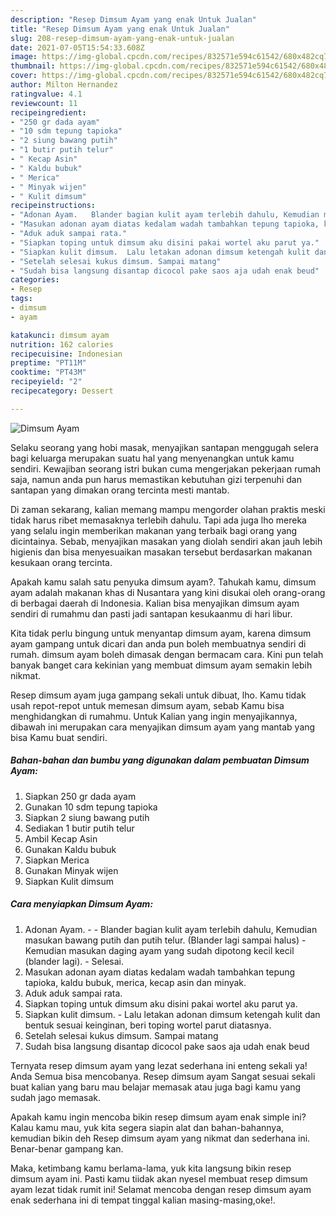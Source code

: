 ```yaml
---
description: "Resep Dimsum Ayam yang enak Untuk Jualan"
title: "Resep Dimsum Ayam yang enak Untuk Jualan"
slug: 208-resep-dimsum-ayam-yang-enak-untuk-jualan
date: 2021-07-05T15:54:33.608Z
image: https://img-global.cpcdn.com/recipes/832571e594c61542/680x482cq70/dimsum-ayam-foto-resep-utama.jpg
thumbnail: https://img-global.cpcdn.com/recipes/832571e594c61542/680x482cq70/dimsum-ayam-foto-resep-utama.jpg
cover: https://img-global.cpcdn.com/recipes/832571e594c61542/680x482cq70/dimsum-ayam-foto-resep-utama.jpg
author: Milton Hernandez
ratingvalue: 4.1
reviewcount: 11
recipeingredient:
- "250 gr dada ayam"
- "10 sdm tepung tapioka"
- "2 siung bawang putih"
- "1 butir putih telur"
- " Kecap Asin"
- " Kaldu bubuk"
- " Merica"
- " Minyak wijen"
- " Kulit dimsum"
recipeinstructions:
- "Adonan Ayam.   Blander bagian kulit ayam terlebih dahulu, Kemudian masukan bawang putih dan putih telur. (Blander lagi sampai halus)  Kemudian masukan daging ayam yang sudah dipotong kecil kecil (blander lagi).  Selesai."
- "Masukan adonan ayam diatas kedalam wadah tambahkan tepung tapioka, kaldu bubuk, merica, kecap asin dan minyak."
- "Aduk aduk sampai rata."
- "Siapkan toping untuk dimsum aku disini pakai wortel aku parut ya."
- "Siapkan kulit dimsum.  Lalu letakan adonan dimsum ketengah kulit dan bentuk sesuai keinginan, beri toping wortel parut diatasnya."
- "Setelah selesai kukus dimsum. Sampai matang"
- "Sudah bisa langsung disantap dicocol pake saos aja udah enak beud"
categories:
- Resep
tags:
- dimsum
- ayam

katakunci: dimsum ayam 
nutrition: 162 calories
recipecuisine: Indonesian
preptime: "PT11M"
cooktime: "PT43M"
recipeyield: "2"
recipecategory: Dessert

---
```



![Dimsum Ayam](https://img-global.cpcdn.com/recipes/832571e594c61542/680x482cq70/dimsum-ayam-foto-resep-utama.jpg)

Selaku seorang yang hobi masak, menyajikan santapan menggugah selera bagi keluarga merupakan suatu hal yang menyenangkan untuk kamu sendiri. Kewajiban seorang istri bukan cuma mengerjakan pekerjaan rumah saja, namun anda pun harus memastikan kebutuhan gizi terpenuhi dan santapan yang dimakan orang tercinta mesti mantab.

Di zaman  sekarang, kalian memang mampu mengorder olahan praktis meski tidak harus ribet memasaknya terlebih dahulu. Tapi ada juga lho mereka yang selalu ingin memberikan makanan yang terbaik bagi orang yang dicintainya. Sebab, menyajikan masakan yang diolah sendiri akan jauh lebih higienis dan bisa menyesuaikan masakan tersebut berdasarkan makanan kesukaan orang tercinta. 



Apakah kamu salah satu penyuka dimsum ayam?. Tahukah kamu, dimsum ayam adalah makanan khas di Nusantara yang kini disukai oleh orang-orang di berbagai daerah di Indonesia. Kalian bisa menyajikan dimsum ayam sendiri di rumahmu dan pasti jadi santapan kesukaanmu di hari libur.

Kita tidak perlu bingung untuk menyantap dimsum ayam, karena dimsum ayam gampang untuk dicari dan anda pun boleh membuatnya sendiri di rumah. dimsum ayam boleh dimasak dengan bermacam cara. Kini pun telah banyak banget cara kekinian yang membuat dimsum ayam semakin lebih nikmat.

Resep dimsum ayam juga gampang sekali untuk dibuat, lho. Kamu tidak usah repot-repot untuk memesan dimsum ayam, sebab Kamu bisa menghidangkan di rumahmu. Untuk Kalian yang ingin menyajikannya, dibawah ini merupakan cara menyajikan dimsum ayam yang mantab yang bisa Kamu buat sendiri.

<!--inarticleads1-->

##### Bahan-bahan dan bumbu yang digunakan dalam pembuatan Dimsum Ayam:

1. Siapkan 250 gr dada ayam
1. Gunakan 10 sdm tepung tapioka
1. Siapkan 2 siung bawang putih
1. Sediakan 1 butir putih telur
1. Ambil  Kecap Asin
1. Gunakan  Kaldu bubuk
1. Siapkan  Merica
1. Gunakan  Minyak wijen
1. Siapkan  Kulit dimsum




<!--inarticleads2-->

##### Cara menyiapkan Dimsum Ayam:

1. Adonan Ayam.  -  - Blander bagian kulit ayam terlebih dahulu, Kemudian masukan bawang putih dan putih telur. (Blander lagi sampai halus)  - Kemudian masukan daging ayam yang sudah dipotong kecil kecil (blander lagi).  - Selesai.
1. Masukan adonan ayam diatas kedalam wadah tambahkan tepung tapioka, kaldu bubuk, merica, kecap asin dan minyak.
1. Aduk aduk sampai rata.
1. Siapkan toping untuk dimsum aku disini pakai wortel aku parut ya.
1. Siapkan kulit dimsum.  - Lalu letakan adonan dimsum ketengah kulit dan bentuk sesuai keinginan, beri toping wortel parut diatasnya.
1. Setelah selesai kukus dimsum. Sampai matang
1. Sudah bisa langsung disantap dicocol pake saos aja udah enak beud




Ternyata resep dimsum ayam yang lezat sederhana ini enteng sekali ya! Anda Semua bisa mencobanya. Resep dimsum ayam Sangat sesuai sekali buat kalian yang baru mau belajar memasak atau juga bagi kamu yang sudah jago memasak.

Apakah kamu ingin mencoba bikin resep dimsum ayam enak simple ini? Kalau kamu mau, yuk kita segera siapin alat dan bahan-bahannya, kemudian bikin deh Resep dimsum ayam yang nikmat dan sederhana ini. Benar-benar gampang kan. 

Maka, ketimbang kamu berlama-lama, yuk kita langsung bikin resep dimsum ayam ini. Pasti kamu tiidak akan nyesel membuat resep dimsum ayam lezat tidak rumit ini! Selamat mencoba dengan resep dimsum ayam enak sederhana ini di tempat tinggal kalian masing-masing,oke!.


